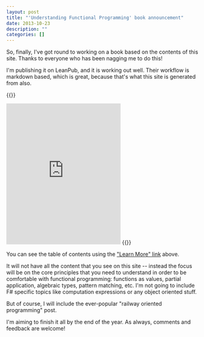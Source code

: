 ```yaml
---
layout: post
title: "'Understanding Functional Programming' book announcement"
date: 2013-10-23
description: ""
categories: []
---
```



So, finally, I've got round to working on a book based on the contents of this site.  Thanks to everyone who has been nagging me to do this!

I'm publishing it on LeanPub, and it is working out well. Their workflow is markdown based, which is great, because that's what this site is generated from also.

{{<rawhtml>}}
<iframe style="" width="300" height="370" src="https://leanpub.com/understandingfunctionalprogramming/embed" frameborder="0" allowtransparency="true"></iframe>
{{</rawhtml>}}

You can see the table of contents using the ["Learn More" link](https://leanpub.com/understandingfunctionalprogramming?utm_campaign=understandingfunctionalprogramming) above.

It will not have all the content that you see on this site -- instead the focus will be on the core principles that you need to understand in order to be comfortable with functional programming:
functions as values, partial application, algebraic types, pattern matching, etc.  I'm not going to include F# specific topics like computation expressions or any object oriented stuff.

But of course, I will include the ever-popular "railway oriented programming" post.

I'm aiming to finish it all by the end of the year.  As always, comments and feedback are welcome!

